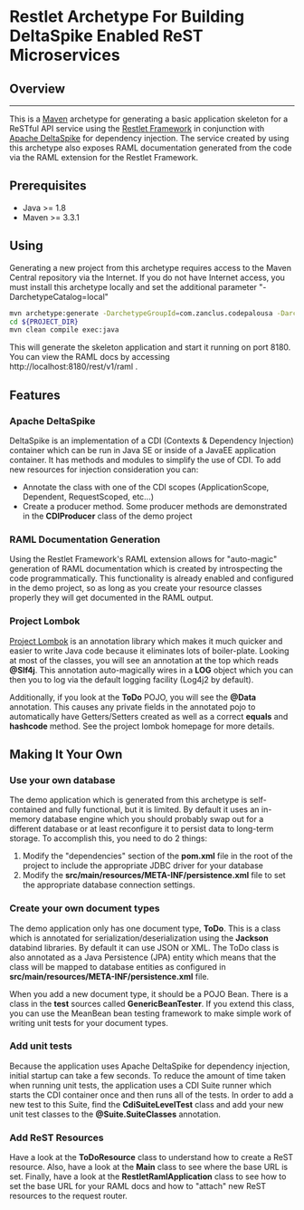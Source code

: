 # Restlet Archetype For Building DeltaSpike Enabled ReST Microservices

## Overview
--------

This is a [Maven](http://maven.apache.org/) archetype for generating a
basic application skeleton for a ReSTful API service using the
[Restlet Framework](http://restlet.com/technical-resources/restlet-framework/guide/2.3)
in conjunction with [Apache DeltaSpike](http://deltaspike.apache.org/) for dependency
injection. The service created by using this archetype also exposes RAML documentation
generated from the code via the RAML extension for the Restlet Framework.

## Prerequisites

* Java >= 1.8
* Maven >= 3.3.1

## Using

Generating a new project from this archetype requires access to the Maven Central repository via the Internet. If you 
do not have Internet access, you must install this archetype locally and set the additional parameter 
"-DarchetypeCatalog=local"

```bash
mvn archetype:generate -DarchetypeGroupId=com.zanclus.codepalousa -DarchetypeArtifactId=restlet-deltaspike-raml-archetype
cd ${PROJECT_DIR}
mvn clean compile exec:java
```

This will generate the skeleton application and start it running on port 8180. You can view the RAML docs by accessing
http://localhost:8180/rest/v1/raml .

## Features

### Apache DeltaSpike

DeltaSpike is an implementation of a CDI (Contexts & Dependency Injection) container which can be run in Java SE or
inside of a JavaEE application container. It has methods and modules to simplify the use of CDI. To add new resources
for injection consideration you can:

* Annotate the class with one of the CDI scopes (ApplicationScope, Dependent, RequestScoped, etc...)
* Create a producer method. Some producer methods are demonstrated in the **CDIProducer** class of the demo project

### RAML Documentation Generation

Using the Restlet Framework's RAML extension allows for "auto-magic" generation of RAML documentation which is created
by introspecting the code programmatically. This functionality is already enabled and configured in the demo project,
so as long as you create your resource classes properly they will get documented in the RAML output.

### Project Lombok

[Project Lombok](http://projectlombok.org/) is an annotation library which makes it much quicker and easier to write
Java code because it eliminates lots of boiler-plate. Looking at most of the classes, you will see an annotation at the
top which reads **@Slf4j**. This annotation auto-magically wires in a **LOG** object which you can then you to log via
the default logging facility (Log4j2 by default). 

Additionally, if you look at the **ToDo** POJO, you will see the **@Data** annotation. This causes any private fields
in the annotated pojo to automatically have Getters/Setters created as well as a correct **equals** and **hashcode**
method. See the project lombok homepage for more details.

## Making It Your Own

### Use your own database

The demo application which is generated from this archetype is self-contained and fully functional, but it is limited. 
By default it uses an in-memory database engine which you should probably swap out for a different database or at least
reconfigure it to persist data to long-term storage. To accomplish this, you need to do 2 things:

1. Modify the "dependencies" section of the **pom.xml** file in the root of the project to include the appropriate JDBC driver for your database
2. Modify the **src/main/resources/META-INF/persistence.xml** file to set the appropriate database connection settings.

### Create your own document types

The demo application only has one document type, **ToDo**. This is a class which is annotated for serialization/deserialization 
using the **Jackson** databind libraries. By default it can use JSON or XML. The ToDo class is also annotated as a Java
Persistence (JPA) entity which means that the class will be mapped to database entities as configured in 
**src/main/resources/META-INF/persistence.xml** file.

When you add a new document type, it should be a POJO Bean. There is a class in the **test** sources called
**GenericBeanTester**. If you extend this class, you can use the MeanBean bean testing framework to make simple work
of writing unit tests for your document types.

### Add unit tests

Because the application uses Apache DeltaSpike for dependency injection, initial startup can take a few seconds. To 
reduce the amount of time taken when running unit tests, the application uses a CDI Suite runner which starts the CDI
container once and then runs all of the tests. In order to add a new test to this Suite, find the **CdiSuiteLevelTest**
class and add your new unit test classes to the **@Suite.SuiteClasses** annotation.

### Add ReST Resources

Have a look at the **ToDoResource** class to understand how to create a ReST resource. Also, have a look at the **Main**
class to see where the base URL is set. Finally, have a look at the **RestletRamlApplication** class to see how to set
the base URL for your RAML docs and how to "attach" new ReST resources to the request router.
